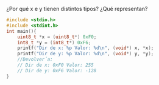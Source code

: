 ¿Por qué x e y tienen distintos tipos? ¿Qué representan?

```c
#include <stdio.h>
#include <stdint.h>
int main(){
    uint8_t *x = (uint8_t*) 0xF0;
    int8_t *y = (int8_t*) 0xF6;
    printf("Dir de x: %p Valor: %d\n", (void*) x, *x);
    printf("Dir de y: %p Valor: %d\n", (void*) y, *y);
    //Devolver´a:
    // Dir de x: 0xF0 Valor: 255
    // Dir de y: 0xF6 Valor: -128
}

```